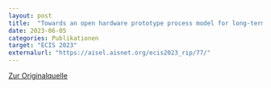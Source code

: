 ```yaml
---
layout: post
title:  "Towards an open hardware prototype process model for long-term sustainability"
date: 2023-06-05
categories: Publikationen
target: "ECIS 2023"
externalurl: "https://aisel.aisnet.org/ecis2023_rip/77/"
---
```


<a href="https://aisel.aisnet.org/ecis2023_rip/77/" target="_blank">Zur Originalquelle</a>
